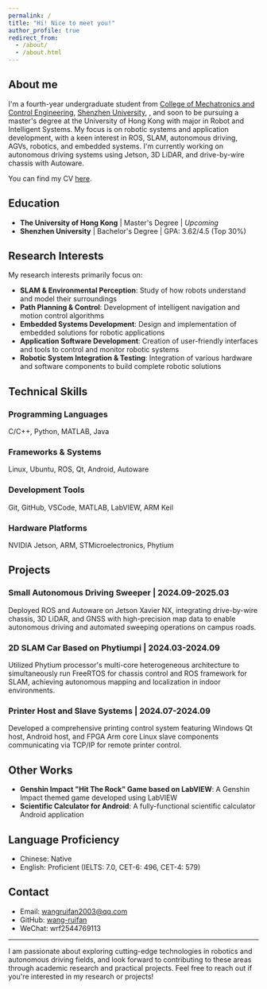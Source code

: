 ```yaml
---
permalink: /
title: "Hi! Nice to meet you!"
author_profile: true
redirect_from: 
  - /about/
  - /about.html
---
```


## About me

I'm a fourth-year undergraduate student from [College of Mechatronics and Control Engineering](https://cmce.szu.edu.cn/English/Home.htm), [Shenzhen University](https://www.szu.edu.cn/), 
, and soon to be pursuing a master's degree at the University of Hong Kong with major in Robot and Intelligent Systems. My focus is on robotic systems and application development, with a keen interest in ROS, SLAM, autonomous driving, AGVs, robotics, and embedded systems. I'm currently working on autonomous driving systems using Jetson, 3D LiDAR, and drive-by-wire chassis with Autoware.

You can find my CV [here](../files/Curriculum_Vitae.pdf).

## Education

- **The University of Hong Kong** | Master's Degree | *Upcoming*
- **Shenzhen University** | Bachelor's Degree | GPA: 3.62/4.5 (Top 30%)

## Research Interests

My research interests primarily focus on:

- **SLAM & Environmental Perception**: Study of how robots understand and model their surroundings
- **Path Planning & Control**: Development of intelligent navigation and motion control algorithms
- **Embedded Systems Development**: Design and implementation of embedded solutions for robotic applications
- **Application Software Development**: Creation of user-friendly interfaces and tools to control and monitor robotic systems
- **Robotic System Integration & Testing**: Integration of various hardware and software components to build complete robotic solutions

## Technical Skills

### Programming Languages
C/C++, Python, MATLAB, Java

### Frameworks & Systems
Linux, Ubuntu, ROS, Qt, Android, Autoware

### Development Tools
Git, GitHub, VSCode, MATLAB, LabVIEW, ARM Keil

### Hardware Platforms
NVIDIA Jetson, ARM, STMicroelectronics, Phytium

## Projects

### Small Autonomous Driving Sweeper | 2024.09-2025.03
Deployed ROS and Autoware on Jetson Xavier NX, integrating drive-by-wire chassis, 3D LiDAR, and GNSS with high-precision map data to enable autonomous driving and automated sweeping operations on campus roads.

### 2D SLAM Car Based on Phytiumpi | 2024.03-2024.09
Utilized Phytium processor's multi-core heterogeneous architecture to simultaneously run FreeRTOS for chassis control and ROS framework for SLAM, achieving autonomous mapping and localization in indoor environments.

### Printer Host and Slave Systems | 2024.07-2024.09
Developed a comprehensive printing control system featuring Windows Qt host, Android host, and FPGA Arm core Linux slave components communicating via TCP/IP for remote printer control.

## Other Works

- **Genshin Impact "Hit The Rock" Game based on LabVIEW**: A Genshin Impact themed game developed using LabVIEW
- **Scientific Calculator for Android**: A fully-functional scientific calculator Android application

## Language Proficiency

- Chinese: Native
- English: Proficient (IELTS: 7.0, CET-6: 496, CET-4: 579)

## Contact

- Email: wangruifan2003@qq.com
- GitHub: [wang-ruifan](https://github.com/wang-ruifan)
- WeChat: wrf2544769113

---

I am passionate about exploring cutting-edge technologies in robotics and autonomous driving fields, and look forward to contributing to these areas through academic research and practical projects. Feel free to reach out if you're interested in my research or projects!
